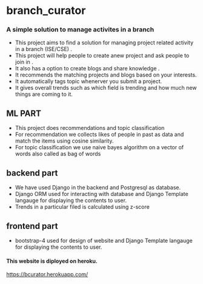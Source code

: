 # branch_curator

### A simple solution to manage activites in a branch

* This project aims to find a solution for managing project related activity in a branch (ISE/CSE) . 
* This project will help people to create anew project and ask people to join in .
* It also has a option to create blogs and share knowledge .
* It recommends the matching projects and blogs based on your interests.
* It automatically tags topic whenerver you submit a project.
* It gives overall trends such as which field is trending and how much new things are coming to it.

## ML PART 
* This project does recommendations and topic classification
* For recommendation we collects likes of people in past as data and match the items using cosine similarity.
* For topic classification we use naive bayes algorithm on a vector of words also called as bag of words

## backend part 
* We have used Django in the backend and Postgresql as database.
* Django ORM used for interacting with database and Django Template langauge for displaying the contents to user.
* Trends in a particular filed is calculated using z-score

## frontend part
* bootstrap-4 used for design of website and Django Template langauge for displaying the contents to user.

#### This website is diployed on heroku.
https://bcurator.herokuapp.com/

